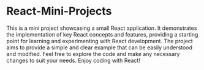 # React-Mini-Projects

This is a mini project showcasing a small React application. It demonstrates the implementation of key React concepts and features, providing a starting point for learning and experimenting with React development. The project aims to provide a simple and clear example that can be easily understood and modified. Feel free to explore the code and make any necessary changes to suit your needs. Enjoy coding with React!

